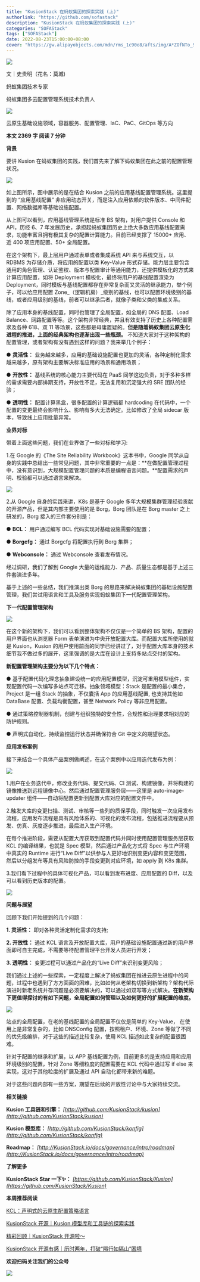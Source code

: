 ```yaml
---
title: "KusionStack 在蚂蚁集团的探索实践 (上)"
authorlink: "https://github.com/sofastack"
description: "KusionStack 在蚂蚁集团的探索实践 (上)"
categories: "SOFAStack"
tags: ["SOFAStack"]
date: 2022-08-23T15:00:00+08:00
cover: "https://gw.alipayobjects.com/mdn/rms_1c90e8/afts/img/A*ZOfNTo_9J2kAAAAAAAAAAAAAARQnAQ"
---
```


![](https://gw.alipayobjects.com/mdn/rms_1c90e8/afts/img/A*hTloRpjaIwsAAAAAAAAAAAAAARQnAQ)

文｜史贵明（花名：莫城)

蚂蚁集团技术专家

蚂蚁集团多云配置管理系统技术负责人

![](https://gw.alipayobjects.com/mdn/rms_1c90e8/afts/img/A*6LWmTJsryI4AAAAAAAAAAAAAARQnAQ)

云原生基础设施领域，容器服务、配置管理、IaC、PaC、GitOps 等方向

**本文 2369 字 阅读 7 分钟**

**背景**

要讲 Kusion 在蚂蚁集团的实践，我们首先来了解下蚂蚁集团在此之前的配置管理状况。

![](https://gw.alipayobjects.com/mdn/rms_1c90e8/afts/img/A*a72bQaaHmG0AAAAAAAAAAAAAARQnAQ)

如上图所示，图中展示的是在结合 Kusion 之前的应用基线配置管理系统。这里提到的 “应用基线配置” 非应用动态开关，而是注入应用依赖的软件版本、中间件配置、网络数据库等基础设施配置。

从上图可以看到，应用基线管理系统是标准 BS 架构，对用户提供 Console 和 API，历经 6、7 年发展历史，承担起蚂蚁集团历史上绝大多数应用基线配置需求，功能丰富且拥有极其复杂的配置计算能力。目前已经支撑了 15000+ 应用、近 400 项应用配置、50+ 全局配置。

在这个架构下，最上层用户通过表单或者集成系统 API 来与系统交互，以 RDBMS 为存储介质，将应用的配置以类 Key-Value 形式存储。能力层主要包含通用的角色管理、认证鉴权、版本与配置审计等通用能力，还提供模板化的方式来计算应用配置，如将 Deployment 模板化，最终将用户的基线配置渲染为 Deployment，同时模板与基线配置都存在非常复杂而又灵活的继承能力，举个例子，可以给应用配置 Zone_（逻辑机房）_级别的基线，也可以配置环境级别的基线，或者应用级别的基线，前者可以继承后者，就像子类和父类的集成关系。

除了应用本身的基线配置，同时也管理了全局配置，如全局的 DNS 配置、Load Balance、网路配置等等。这个架构非常经典，并且有效支持了历史上各种配置需求及各种 618、双 11 等场景，这些都是毋庸置疑的。**但是随着蚂蚁集团云原生化进程的推进，上面的经典架构也逐渐出现一些瓶颈。** 不知道大家对于这种架构的配置管理，或者架构有没有遇到这样的问题？我来举几个例子：

● **灵活性：** 业务越来越多，应用的基础设施配置也更加的灵活，各种定制化需求越来越多，原有架构主要解决标准应用的场景和通用场景；

● **开放性：** 基线系统的核心能力主要代码在 PaaS 同学这边负责，对于多种多样的需求需要内部排期支持，开放性不足，无法复用和沉淀强大的 SRE 团队的经验；

● **透明性：** 配置计算黑盒，很多配置的计算逻辑都 hardcoding 在代码中，一个配置的变更最终会影响什么、影响有多大无法确定。比如修改了全局 sidecar 版本，导致线上应用批量异常。

**业界对标**

带着上面这些问题，我们在业界做了一些对标和学习:

1.在 Google 的《The Site Reliability Workbook》这本书中，Google 同学从自身的实践中总结出一些常见问题，其中非常重要的一点是：**在做配置管理过程中，没有意识到，大规模配置管理问题的本质是编程语言问题。**配置需求的声明、校验都可以通过语言来解决。

![](https://gw.alipayobjects.com/mdn/rms_1c90e8/afts/img/A*UypxQboOiFQAAAAAAAAAAAAAARQnAQ)

2.从 Google 自身的实践来讲，K8s 是基于 Google 多年大规模集群管理经验贡献的开源产品，但是其内部主要使用的是 Borg，Borg 团队是在 Borg master 之上研发的，Borg 接入的三件套分别是：

● **BCL：** 用户通过编写 BCL 代码实现对基础设施需要的配置；

● **Borgcfg：** 通过 Borgcfg 将配置执行到 Borg 集群；

● **Webconsole：** 通过 Webconsole 查看发布情况。

经过调研，我们了解到 Google 大量的运维能力、产品、质量生态都是基于上述三件套演进多年。

基于上述的一些总结，我们推演出类 Borg 的思路来解决蚂蚁集团的基础设施配置管理，我们尝试用语言和工具及服务实现蚂蚁集团下一代配置管理架构。

**下一代配置管理架构**

![](https://gw.alipayobjects.com/mdn/rms_1c90e8/afts/img/A*u3weRKyr63cAAAAAAAAAAAAAARQnAQ)

在这个新的架构下，我们可以看到整体架构不仅仅是一个简单的 BS 架构，配置的用户界面也从浏览器 Form 表单演进为中央开放配置大库。而配置大库所使用的就是 Kusion，Kusion 的用户使用前面的同学已经讲过了，对于配置大库本身的技术细节我不做过多的展开，这里强调的是大库在设计上支持多站点交付的架构。

**新配置管理架构主要分为以下几个特点：**

● 基于配置代码化理念抽象建设统一的应用配置模型，沉淀可重用模型组件，实现配置代码一次编写多站点可迁移。抽象领域模型：Stack 是配置的最小集合，Project 是一组 Stack 的抽象，不仅囊括 App 的应用基线配置, 也支持其他如 DataBase 配置、负载均衡配置，甚至 Network Policy 等非应用配置。

● 通过策略控制器机制，创建与组织独特的安全性，合规性和治理要求相对应的防护规则。

● 声明式自动化，持续监控运行状态并确保符合 Git 中定义的期望状态。

**应用发布案例**

接下来结合一个具体产品案例做阐述，在这个案例中以应用迭代发布为例：

![](https://gw.alipayobjects.com/mdn/rms_1c90e8/afts/img/A*lgzVQK5R_AEAAAAAAAAAAAAAARQnAQ)

1.用户在业务迭代中，修改业务代码、提交代码、CI 测试、构建镜像，并将构建的镜像推送到远程镜像中心。然后通过配置管理服务层——这里是 auto-image-updater 组件——自动将配置更新到配置大库对应的配置文件中。

2.触发大库的变更扫描、测试、审核等一些列的质保手段，同时触发一次应用发布流程，应用发布流程是具有风险体系的、可视化的发布流程，包括推进流程要从预发、仿真、灰度逐步推进，最后进入生产环境。

在每个推进阶段，需要从配置大库获取到配置代码并同时使用配置管理服务层获取 KCL 的编译结果，也就是 Spec 模型，然后通过产品化方式将 Spec 与生产环境中真实的 Runtime 进行“Live Diff”以供参与人更好地识别变更内容和变更范围，然后以分组发布等具有风险防控的手段变更到对应环境，如 apply 到 K8s 集群。

3.我们看下过程中的具体可视化产品，可以看到发布进度、应用配置的 Diff，以及可以看到历史版本的配置。

![](https://gw.alipayobjects.com/mdn/rms_1c90e8/afts/img/A*lgzVQK5R_AEAAAAAAAAAAAAAARQnAQ)

**问题与展望**

回顾下我们开始提到的几个问题：

**1. 灵活性：** 即对各种灵活定制化需求的支持;

**2. 开放性：** 通过 KCL 语言及开放配置大库，用户的基础设施配置通过新的用户界面即可自主完成，不需要等待配置管理平台开发人员进行开发；

**3. 透明性：** 变更过程可以通过产品化的“Live Diff”来识别变更风险；

我们通过上述的一些探索，一定程度上解决了蚂蚁集团在推进云原生进程中的问题，过程中也遇到了方方面面的困难，比如如何从老架构切换到新架构？架构代际演进时新老系统并存问题是必须要解决的，可以通过如双写等方式解决。**在新架构下更值得探讨的有如下问题，全局配置如何管理以及如何更好的扩展配置的维度。**

![](https://gw.alipayobjects.com/mdn/rms_1c90e8/afts/img/A*HExKRrVbENkAAAAAAAAAAAAAARQnAQ)

站点的全局配置，在老的基线配置的全局配置不仅仅是简单的 Key-Value， 在使用上是非常复杂的，比如 DNSConfig 配置，按照租户、环境、Zone 等做了不同的优先级编排，对于这些的描述比较复杂，使用 KCL 描述如此复杂的配置很困难。

针对于配置的继承和扩展，以 APP 基线配置为例，目前更多的是支持应用和应用环境级别的配置，针对 Zone 等细粒度的配置需要在 KCL 代码中通过写 if else 来实现，这对于其他粒度的扩展及通过 API 自动化都带来新的难题。

对于这些问题内部有一些方案，期望在后续的开放性讨论中与大家持续交流。

**相关链接**

**Kusion 工具链和引擎：** *[http://github.com/KusionStack/kusion](http://github.com/KusionStack/kusion)*

**Kusion 模型库：** *[http://github.com/KusionStack/konfig](http://github.com/KusionStack/konfig)*

**Roadmap：** *[http://KusionStack.io/docs/governance/intro/roadmap](http://KusionStack.io/docs/governance/intro/roadmap)*

**了解更多**

**KusionStack Star 一下✨：** *[https://github.com/KusionStack/Kusion](https://github.com/KusionStack/Kusion)*

**本周推荐阅读**

[KCL：声明式的云原生配置策略语言](https://mp.weixin.qq.com/s?__biz=MzUzMzU5Mjc1Nw==&mid=2247491634&idx=1&sn=8359805abd97c598c058c6b5ad573d0d&chksm=faa30fe8cdd486fe421da66237bdacb11d83c956b087823808ddaaff52c1b1900c02dbf80c07&scene=21)

[KusionStack 开源｜Kusion 模型库和工具链的探索实践](https://mp.weixin.qq.com/s?__biz=MzUzMzU5Mjc1Nw==&mid=2247512283&idx=1&sn=b1a6218e9c396749846baaa9b6b38a2d&chksm=faa35f01cdd4d6177f00938c93b0c652533da148e5ecb888280205525f0e89e4636d010b64ee&scene=21&token=95908034&lang=zh_CN)

[精彩回顾｜KusionStack 开源啦～](https://mp.weixin.qq.com/s?__biz=MzUzMzU5Mjc1Nw==&mid=2247509944&idx=1&sn=e0e45403aa4fab624a2147bae6397154&chksm=faa34862cdd4c1747bd6a419c4eb2c2cd0244d9587179aabbbf246946ed28a83636ab9cedc86&scene=21&token=95908034&lang=zh_CN)

[KusionStack 开源有感｜历时两年，打破“隔行如隔山”困境](https://mp.weixin.qq.com/s?__biz=MzUzMzU5Mjc1Nw==&mid=2247510766&idx=1&sn=16d7ab76854829ee64211dd6b9f6915c&chksm=faa34534cdd4cc223422efda8872757cb2deb73d22fe1067e9153d4b4f28508481b85649e444&scene=21&token=95908034&lang=zh_CN)

**欢迎扫码关注我们的公众号**

![](https://gw.alipayobjects.com/mdn/rms_1c90e8/afts/img/A*OvOsRLqjPgQAAAAAAAAAAAAAARQnAQ)
